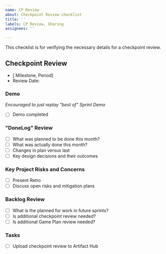 ```yaml
---
name: CP Review
about: Checkpoint Review checklist
title: ''
labels: CP Review, Sharing
assignees: ''

---
```


This checklist is for verifying the necessary details for a checkpoint review. 

## Checkpoint Review

- [ Milestone, Period]
- Review Date: 

### Demo
_Encouraged to just replay "best of" Sprint Demo_

- [ ] Demo completed

### "DoneLog" Review

- [ ] What was planned to be done this month?
- [ ] What was actually done this month?
- [ ] Changes in plan versus last
- [ ] Key design decisions and their outcomes

### Key Project Risks and Concerns

- [ ] Present Retro
- [ ] Discuss open risks and mitigation plans

### Backlog Review

- [ ] What is the planned for work in future sprints?
- [ ] Is additional checkpoint review needed?
- [ ] Is additional Game Plan review needed?

### Tasks

- [ ] Upload checkpoint review to Artifact Hub
